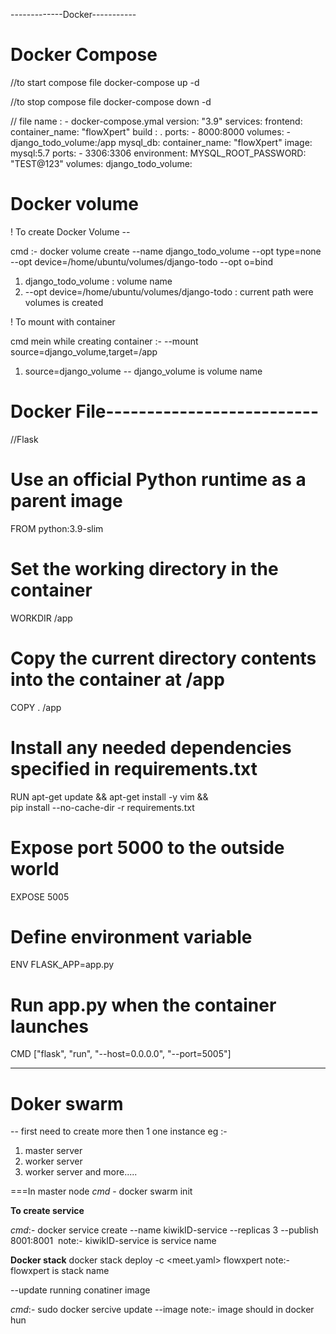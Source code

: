 -------------Docker-----------

# Docker Compose

//to start compose file
docker-compose up -d

//to stop compose file
docker-compose down -d



// file name : - docker-compose.ymal
version: "3.9"
services:
  frontend:
    container_name: "flowXpert"
    build : .
    ports:
      - 8000:8000
    volumes:
      - django_todo_volume:/app
  mysql_db:
    container_name: "flowXpert"
    image: mysql:5.7
    ports:
      - 3306:3306
    environment: 
      MYSQL_ROOT_PASSWORD: "TEST@123"
volumes:
  django_todo_volume:
   






# Docker volume

! To create Docker Volume --

cmd :- docker volume create --name django_todo_volume --opt type=none --opt device=/home/ubuntu/volumes/django-todo --opt o=bind

1. django_todo_volume : volume name
2. --opt device=/home/ubuntu/volumes/django-todo : current path were volumes is created


! To mount with container

cmd mein  while creating container :- --mount source=django_volume,target=/app

1. source=django_volume -- django_volume is volume name



# Docker File--------------------------


//Flask

# Use an official Python runtime as a parent image 
FROM python:3.9-slim

# Set the working directory in the container
WORKDIR /app

# Copy the current directory contents into the container at /app
COPY . /app

# Install any needed dependencies specified in requirements.txt
RUN apt-get update && apt-get install -y vim && \
    pip install --no-cache-dir -r requirements.txt

# Expose port 5000 to the outside world
EXPOSE 5005

# Define environment variable
ENV FLASK_APP=app.py

# Run app.py when the container launches
CMD ["flask", "run", "--host=0.0.0.0", "--port=5005"]

------------------------------------------------------------------------------------------------

# Doker swarm

-- first need to create more then 1 one instance
eg :- 
1. master server
2. worker server 
3. worker server and more.....


===In master node
*cmd* - docker swarm init


**To create service**

*cmd*:-  docker service create --name kiwikID-service --replicas 3 --publish 8001:8001 <image>
 note:- kiwikID-service is service name


 **Docker stack**
 docker stack deploy -c <meet.yaml> flowxpert
 note:- flowxpert is stack name

 --update running conatiner image

 *cmd*:- sudo docker sercive update --image <image-name>
 note:- image should in docker hun